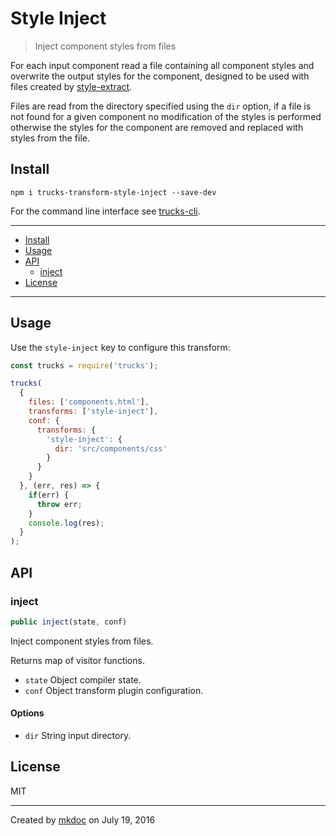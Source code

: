 # Style Inject

> Inject component styles from files

For each input component read a file containing all component styles and overwrite the output styles for the component, designed to be used with files created by [style-extract][].

Files are read from the directory specified using the `dir` option, if a file is not found for a given component no modification of the styles is performed otherwise the styles for the component are removed and replaced with styles from the file.

## Install

```
npm i trucks-transform-style-inject --save-dev
```

For the command line interface see [trucks-cli][].

---

- [Install](#install)
- [Usage](#usage)
- [API](#api)
  - [inject](#inject)
- [License](#license)

---

## Usage

Use the `style-inject` key to configure this transform:

```javascript
const trucks = require('trucks');

trucks(
  {
    files: ['components.html'],
    transforms: ['style-inject'],
    conf: {
      transforms: {
        'style-inject': {
          dir: 'src/components/css'
        } 
      }
    }
  }, (err, res) => {
    if(err) {
      throw err; 
    }
    console.log(res);
  }
);
```

## API

### inject

```javascript
public inject(state, conf)
```

Inject component styles from files.

Returns map of visitor functions.

* `state` Object compiler state.
* `conf` Object transform plugin configuration.

#### Options

* `dir` String input directory.

## License

MIT

---

Created by [mkdoc](https://github.com/mkdoc/mkdoc) on July 19, 2016

[trucks]: https://github.com/tmpfs/trucks
[trucks-cli]: https://github.com/tmpfs/trucks/blob/master/packages/trucks-cli
[skatejs]: https://github.com/skatejs/skatejs
[webcomponents]: https://github.com/w3c/webcomponents
[shadow-dom]: https://w3c.github.io/webcomponents/spec/shadow/
[custom-elements]: https://www.w3.org/TR/custom-elements/
[html-imports]: https://w3c.github.io/webcomponents/spec/imports/
[html-templates]: https://html.spec.whatwg.org/multipage/scripting.html#the-template-element
[polymer]: https://www.polymer-project.org/1.0/
[react]: https://facebook.github.io/react/
[react-webcomponents]: https://github.com/facebook/react/issues/5052
[react-integration]: https://github.com/skatejs/react-integration
[mozilla-webcomponents]: https://hacks.mozilla.org/2014/12/mozilla-and-web-components/
[csp]: http://content-security-policy.com/
[npm]: https://www.npmjs.com/
[postcss]: https://github.com/postcss/postcss
[mkdoc]: https://github.com/mkdoc/mkdoc
[mkapi]: https://github.com/mkdoc/mkapi
[mkparse]: https://github.com/mkdoc/mkparse
[jshint]: http://jshint.com
[jscs]: http://jscs.info
[sources]: https://github.com/tmpfs/trucks/blob/master/packages/plugin-sources
[load]: https://github.com/tmpfs/trucks/blob/master/packages/plugin-load
[parse]: https://github.com/tmpfs/trucks/blob/master/packages/plugin-parse
[transform]: https://github.com/tmpfs/trucks/blob/master/packages/plugin-transform
[generate]: https://github.com/tmpfs/trucks/blob/master/packages/plugin-generate
[write]: https://github.com/tmpfs/trucks/blob/master/packages/plugin-write
[skate]: https://github.com/tmpfs/trucks/blob/master/packages/transform-skate
[stylus]: https://github.com/tmpfs/trucks/blob/master/packages/transform-stylus
[less]: https://github.com/tmpfs/trucks/blob/master/packages/transform-less
[sass]: https://github.com/tmpfs/trucks/blob/master/packages/transform-sass
[trim]: https://github.com/tmpfs/trucks/blob/master/packages/transform-trim
[tree]: https://github.com/tmpfs/trucks/blob/master/packages/transform-tree
[style-extract]: https://github.com/tmpfs/trucks/blob/master/packages/transform-style-extract
[less-css]: http://lesscss.org/
[sass-css]: http://sass-lang.com/
[stylus-css]: http://stylus-lang.com/
[node-sass]: https://github.com/sass/node-sass
[archy]: https://github.com/substack/node-archy

